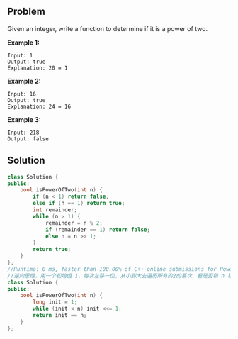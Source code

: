 ## Problem

Given an integer, write a function to determine if it is a power of two.

**Example 1:**

```
Input: 1
Output: true 
Explanation: 20 = 1
```

**Example 2:**

```
Input: 16
Output: true
Explanation: 24 = 16
```

**Example 3:**

```
Input: 218
Output: false
```



## Solution

```c++
class Solution {
public:
    bool isPowerOfTwo(int n) {
        if (n < 1) return false;
        else if (n == 1) return true;
        int remainder;
        while (n > 1) {
            remainder = n % 2;
            if (remainder == 1) return false;
            else n = n >> 1;
        }
        return true;
    }
};
//Runtime: 0 ms, faster than 100.00% of C++ online submissions for Power of Two.
//逆向思维，用一个初始值 1，每次左移一位，从小到大去遍历所有的2的幂次，看是否和 n 相等。
class Solution {
public:
    bool isPowerOfTwo(int n) {
        long init = 1;
        while (init < n) init <<= 1;
        return init == n;
    }
};
```

